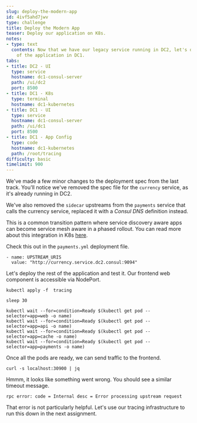 ```yaml
---
slug: deploy-the-modern-app
id: 4ivf5ahd7jwv
type: challenge
title: Deploy the Modern App
teaser: Deploy our application on K8s.
notes:
- type: text
  contents: Now that we have our legacy service running in DC2, let's deploy the rest
    of the application in DC1.
tabs:
- title: DC2 - UI
  type: service
  hostname: dc1-consul-server
  path: /ui/dc2
  port: 8500
- title: DC1 - K8s
  type: terminal
  hostname: dc1-kubernetes
- title: DC1 - UI
  type: service
  hostname: dc1-consul-server
  path: /ui/dc1
  port: 8500
- title: DC1 - App Config
  type: code
  hostname: dc1-kubernetes
  path: /root/tracing
difficulty: basic
timelimit: 900
---
```

We've made a few minor changes to the deployment spec from the last track.
You'll notice we've removed the spec file for the `currency` service, as it's already running in DC2. <br>

We've also removed the `sidecar` upstreams from the `payments` service that calls the currency service, replaced it with a _Consul DNS_ definition instead. <br>

This is a common transition pattern where service discovery aware apps can become service mesh aware in a phased rollout.
You can read more about this integration in K8s [here](https://www.consul.io/docs/platform/k8s/dns.html). <br>

Check this out in the `payments.yml` deployment file. <br>

```
- name: UPSTREAM_URIS
  value: "http://currency.service.dc2.consul:9094"
```

Let's deploy the rest of the application and test it. Our frontend web component is accessible via NodePort.

```
kubectl apply -f  tracing

sleep 30

kubectl wait --for=condition=Ready $(kubectl get pod --selector=app=web -o name)
kubectl wait --for=condition=Ready $(kubectl get pod --selector=app=api -o name)
kubectl wait --for=condition=Ready $(kubectl get pod --selector=app=cache -o name)
kubectl wait --for=condition=Ready $(kubectl get pod --selector=app=payments -o name)
```

Once all the pods are ready, we can send traffic to the frontend.

```
curl -s localhost:30900 | jq
```

Hmmm, it looks like something went wrong. You should see a similar timeout message. <br>

```
rpc error: code = Internal desc = Error processing upstream request
```

That error is not particularly helpful.
Let's use our tracing infrastructure to run this down in the next assignment.